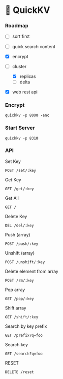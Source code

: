 # 📂 QuickKV


### Roadmap
- [ ] sort first
- [ ] quick search content
- [x] encrypt
- [ ] cluster
    - [x] replicas
    - [ ] delta
- [x] web rest api


### Encrypt
```
quickkv -p 8000 -enc
```

### Start Server
```
quickkv -p 8310
```

### API
Set Key
```
POST /set/:key
```

Get Key
```
GET /get/:key
```

Get All
```
GET /
```

Delete Key
```
DEL /del/:key
```

Push (array)
```
POST /push/:key
```

Unshift (array)
```
POST /unshift/:key
```

Delete element from array
```
POST /rm/:key
```

Pop array
```
GET /pop/:key
```

Shift array
```
GET /shift/:key
```

Search by key prefix
```
GET /prefix?q=foo
```

Search key
```
GET /search?q=foo
```

RESET
```
DELETE /reset
```